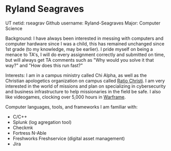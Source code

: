 # Ryland Seagraves
UT netid: rseagrav
Github username: Ryland-Seagraves
Major: Computer Science

Background: I have always been interested in messing with computers and computer hardware since I was a child, this has remained unchanged since 1st grade (to my knowledge, may be earlier). I pride myself on being a menace to TA's, I will do every assignment correctly and submitted on time, but will always get TA comments such as "Why would you solve it that way?" and "How does this run fast?"

Interests: I am in a campus ministry called Chi Alpha, as well as the Christian apologetics organization on campus called [Ratio Christi](https://ratiochristi.org/chapter/university-of-tennessee/). I am very interested in the world of missions and plan on specializing in cybersecurity and business infrastructure to help missionaries in the field be safe. I also like videogames, clocking over 5,000 hours in [Warframe](https://www.warframe.com).

Computer languages, tools, and frameworks I am familiar with:
* C/C++
* Splunk (log agregation tool)
* Checkmk
* Fortress N-Able
* Freshworks Freshservice (digital asset management)
* Jira